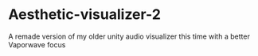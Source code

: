 # Aesthetic-visualizer-2
 A remade version of my older unity audio visualizer this time with a better Vaporwave focus
